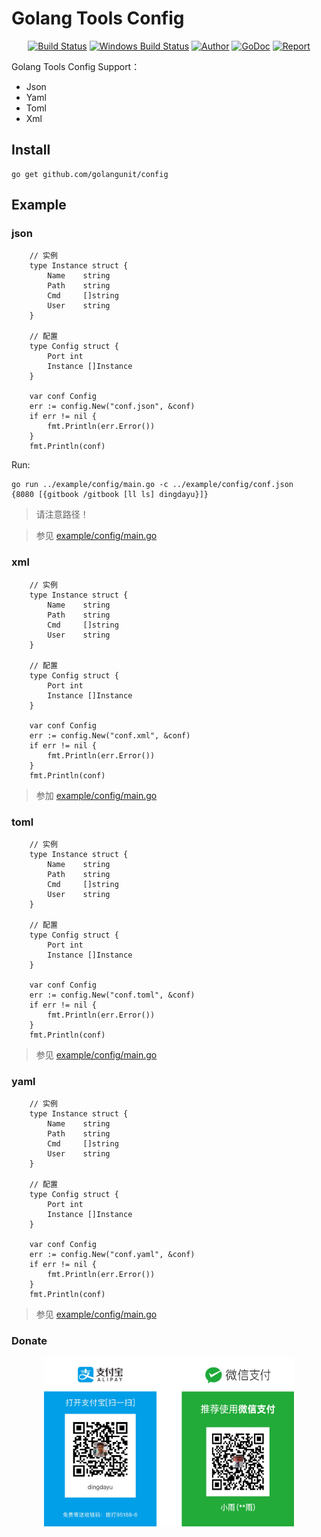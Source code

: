 # Golang Tools Config

<p align="center">
    <a href="https://travis-ci.org/golangunit/config"><img src="https://travis-ci.org/golangunit/config.svg?branch=master" alt="Build Status"></img></a>
    <a href="https://ci.appveyor.com/project/golangunit/config"><img src="https://ci.appveyor.com/api/projects/status/github/golangunit/config?svg=true&branch=master&passingText=Windows%20-%20OK&failingText=Windows%20-%20failed&pendingText=Windows%20-%20pending" alt="Windows Build Status"></a>
    <a href="https://blog.dingxiaoyu.com"><img src="https://img.shields.io/badge/author-@dingdayu-blue.svg?style=flat" alt="Author"></a>
    <a href="https://godoc.org/github.com/golangunit/config"><img src="https://godoc.org/github.com/golangunit/config?status.svg" alt="GoDoc"></a>
    <a href="https://goreportcard.com/report/github.com/golangunit/config"><img src="https://goreportcard.com/badge/github.com/golangunit/config" alt="Report"></a>
</p>

Golang Tools Config Support：

- Json
- Yaml
- Toml
- Xml

## Install

```
go get github.com/golangunit/config
```

## Example

### json

```
	// 实例
	type Instance struct {
		Name 	string
		Path	string
		Cmd		[]string
		User	string
	}

	// 配置
	type Config struct {
		Port int
		Instance []Instance
	}

	var conf Config
	err := config.New("conf.json", &conf)
	if err != nil {
		fmt.Println(err.Error())
	}
	fmt.Println(conf)
```

Run:

```
go run ../example/config/main.go -c ../example/config/conf.json
{8080 [{gitbook /gitbook [ll ls] dingdayu}]}
```

> 请注意路径！

> 参见 [example/config/main.go](example/config/main.go)

### xml


```
	// 实例
	type Instance struct {
		Name 	string
		Path	string
		Cmd		[]string
		User	string
	}

	// 配置
	type Config struct {
		Port int
		Instance []Instance
	}

	var conf Config
	err := config.New("conf.xml", &conf)
	if err != nil {
		fmt.Println(err.Error())
	}
	fmt.Println(conf)
```

> 参加 [example/config/main.go](example/config/main.go)

### toml


```
	// 实例
	type Instance struct {
		Name 	string
		Path	string
		Cmd		[]string
		User	string
	}

	// 配置
	type Config struct {
		Port int
		Instance []Instance
	}

	var conf Config
	err := config.New("conf.toml", &conf)
	if err != nil {
		fmt.Println(err.Error())
	}
	fmt.Println(conf)
```

> 参见 [example/config/main.go](example/config/main.go)

### yaml


```
	// 实例
	type Instance struct {
		Name 	string
		Path	string
		Cmd		[]string
		User	string
	}

	// 配置
	type Config struct {
		Port int
		Instance []Instance
	}

	var conf Config
	err := config.New("conf.yaml", &conf)
	if err != nil {
		fmt.Println(err.Error())
	}
	fmt.Println(conf)
```

> 参见 [example/config/main.go](example/config/main.go)

### Donate

<p align="center">
    <img width="400" src="https://github.com/dingdayu/golangtools/blob/master/donate.png"></img>
</p>